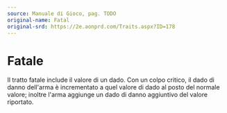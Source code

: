 ```yaml
---
source: Manuale di Gioco, pag. TODO
original-name: Fatal
original-srd: https://2e.aonprd.com/Traits.aspx?ID=178
---
```


# Fatale

Il tratto fatale include il valore di un dado. Con un colpo critico, il dado di
danno dell'arma è incrementato a quel valore di dado al posto del normale
valore; inoltre l'arma aggiunge un dado di danno aggiuntivo del valore
riportato.
